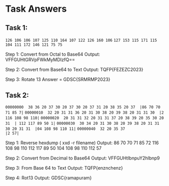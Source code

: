 # Task Answers

## Task 1: 
```126 106 106 107 125 110 164 107 122 126 160 106```
```127 153 115 171 115 104 111 172 146 121 75 75 ```

Step 1: Convert from Octal to Base64
Output: VFFGUHtGRVpFWkMyMDIzfQ==

Step 2: Convert from Base64 to Text
Output: TQFP{FEZEZC2023}

Step 3: Rotate 13
Answer = GDSC{SRMRMP2023}

## Task 2:
```00000000  38 36 20 37 30 20 37 30 20 37 31 20 38 35 20 37  |86 70 70 71 85 7|```
```00000010  32 20 31 31 36 20 31 30 38 20 39 38 20 31 31 30  |2 116 108 98 110|```
```00000020  20 31 31 32 20 31 31 37 20 38 39 20 35 30 20 31  | 112 117 89 50 1|```
```00000030  30 34 20 31 30 38 20 39 38 20 31 31 30 20 31 31  |04 108 98 110 11|```
```00000040  32 20 35 37                                      |2 57|```

Step 1: Reverse hexdump ( xxd -r filename)
Output: 86 70 70 71 85 72 116 108 98 110 112 117 89 50 104 108 98 110 112 57

Step 2: Convert from Decimal to Base64
Output: VFFGUHtlbnpuY2hlbnp9

Step 3: From Base 64 to Text
Output: TQFP{enznchenz}

Step 4: Rot13
Output: GDSC{ramapuram}
